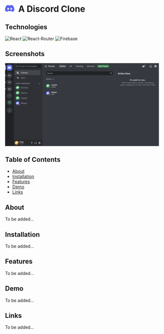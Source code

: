 # <img src="public/discord_logo.svg" alt="Discord Logo" width="30px" /> &nbsp;A Discord Clone

## Technologies

![React](https://img.shields.io/badge/React-20232A?style=flat&logo=react&logoColor=61DAFB)
![React-Router](https://img.shields.io/badge/React_Router-CA4245?style=flat&logo=react-router&logoColor=white)
![Firebase](https://img.shields.io/badge/firebase-039BE5?style=flat&logo=firebase)

## Screenshots

![Friend's List Screesnshot](public/friends_list_screenshot.png "Friend's List")

## Table of Contents

- [About](#about)
- [Installation](#installation)
- [Features](#features)
- [Demo](#demo)
- [Links](#links)

## About

To be added...

## Installation

To be added...

## Features

To be added...

## Demo

To be added...

## Links

To be added...
